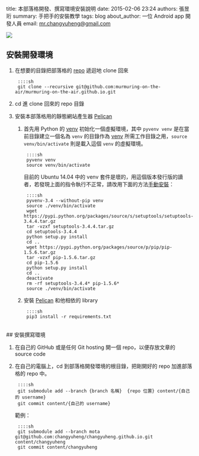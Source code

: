 title: 本部落格開發、撰寫環境安裝說明
date: 2015-02-06 23:24
authors: 張昱珩
summary: 手把手的安裝教學
tags: blog
about_author: 一位 Android app 開發人員
email: mr.changyuheng@gmail.com

![]({attach}ayanami-rei.jpg)

## 安裝開發環境

1. 在想要的目錄把部落格的 [repo](https://github.com/murmuring-on-the-air/murmuring-on-the-air.github.io) 遞迴地 clone 回來

        ::::sh
        git clone --recursive git@github.com:murmuring-on-the-air/murmuring-on-the-air.github.io.git

2. cd 進 clone 回來的 repo 目錄

3. 安裝本部落格用的靜態網站產生器 [Pelican](http://docs.getpelican.com/en/3.5.0/install.html)

    1. 首先用 Python 的 [venv][venv_link] 初始化一個虛擬環境，其中 `pyvenv venv` 是在當前目錄建立一個名為 `venv` 的目錄作為 [venv][venv_link] 所需工作目錄之用，`source venv/bin/activate` 則是載入這個 `venv` 的虛擬環境。

            ::::sh
            pyvenv venv
            source venv/bin/activate

        目前的 Ubuntu 14.04 中的 venv 套件是壞的，用這個版本發行版的讀者，若發現上面的指令執行不正常，請改用下面的方法[手動安裝](http://askubuntu.com/q/488529)：

            ::::sh
            pyvenv-3.4 --without-pip venv
            source ./venv/bin/activate
            wget https://pypi.python.org/packages/source/s/setuptools/setuptools-3.4.4.tar.gz
            tar -vzxf setuptools-3.4.4.tar.gz
            cd setuptools-3.4.4
            python setup.py install
            cd ..
            wget https://pypi.python.org/packages/source/p/pip/pip-1.5.6.tar.gz
            tar -vzxf pip-1.5.6.tar.gz
            cd pip-1.5.6
            python setup.py install
            cd ..
            deactivate
            rm -rf setuptools-3.4.4* pip-1.5.6*
            source ./venv/bin/activate

    2. 安裝 [Pelican](http://docs.getpelican.com/en/3.5.0/install.html) 和他相依的 library

            ::::sh
            pip3 install -r requirements.txt

<br />
## 安裝撰寫環境

1. 在自己的 GitHub 或是任何 Git hosting 開一個 repo，以便存放文章的 source code

2. 在自己的電腦上，cd 到部落格開發環境的根目錄，把剛開好的 repo 加進部落格的 repo 中。

        ::::sh
        git submodule add --branch {branch 名稱}  {repo 位置} content/{自己的 username}
        git commit content/{自己的 username}

    範例：

        ::::sh
        git submodule add --branch mota git@github.com:changyuheng/changyuheng.github.io.git content/changyuheng
        git commit content/changyuheng

[venv_link]: https://docs.python.org/3/library/venv.html
